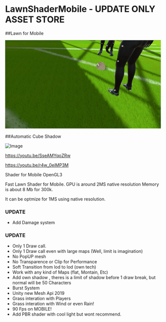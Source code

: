 # LawnShaderMobile - UPDATE ONLY ASSET STORE

##Lawn for Mobile 

![Image](https://github.com/resetme/Mobile-LawnShader/blob/main/GitFiles/Grass.png)

##Automatic Cube Shadow

![Image](https://github.com/resetme/Mobile-LawnShader/blob/main/GitFiles/Shadow.gif)

https://youtu.be/SseAMYqoZRw

https://youtu.be/r4w_0eiMP3M

Shader for Mobile OpenGL3

Fast Lawn Shader for Mobile.
GPU is around 2MS native resolution
Memory is about 8 Mb for 300k.

It can be optmize for 1MS using native resolution.

### UPDATE
- Add Damage system

### UPDATE
- Only 1 Draw call.
- Only 1 Draw call even with large maps (Well, limit is imagination)
- No PopUP mesh
- No Transparence or Clip for Performance
- Soft Transition from lod to lod (own tech)
- Work with any kind of Maps (flat, Montain, Etc)
- Add own shadow , theres is a limit of shadow before 1 draw break, but normal will be 50 Characters
- Burst System
- Unity new Mesh Api 2019
- Grass interation with Players
- Grass interation with Wind or even Rain!
- 90 Fps on MOBILE!
- Add PBR shader with cool light but wont recommend.



